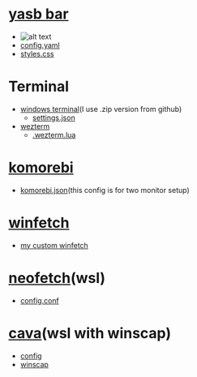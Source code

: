 # [yasb bar](https://github.com/da-rth/yasb)
* ![alt text]()
* [config.yaml](https://github.com/Rifqi2007c/windows-custom-desktop-pack/blob/main/.yasb/config.yaml)
* [styles.css](https://github.com/Rifqi2007c/windows-custom-desktop-pack/blob/main/.yasb/styles.css)

# Terminal
* [windows terminal](https://github.com/microsoft/terminal)(I use .zip version from github)
   - [settings.json](https://github.com/Rifqi2007c/windows-custom-desktop-pack/blob/main/settings.json)
* [wezterm](https://wezfurlong.org/wezterm/index.html)
   - [.wezterm.lua](https://github.com/Rifqi2007c/windows-custom-desktop-pack/blob/main/.wezterm.lua)

# [komorebi](https://github.com/LGUG2Z/komorebi)
* [komorebi.json]()(this config is for two monitor setup)

# [winfetch](https://github.com/lptstr/winfetch)
* [my custom winfetch](https://github.com/Rifqi2007c/winfetch-custom-theme)

# [neofetch](https://github.com/dylanaraps/neofetch)(wsl)
* [config.conf](https://github.com/Rifqi2007c/windows-custom-desktop-pack/blob/main/config.conf)

# [cava](https://github.com/karlstav/cava)(wsl with winscap)
* [config](https://github.com/Rifqi2007c/windows-custom-desktop-pack/blob/main/config)
* [winscap](https://github.com/quantum5/winscap)
